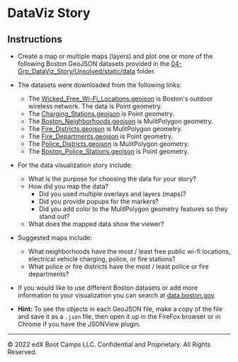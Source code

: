 # DataViz Story

## Instructions

* Create a map or multiple maps (layers) and plot one or more of the following Boston GeoJSON datasets provided in the [04-Grp_DataViz_Story/Unsolved/static/data](Unsolved/static/data) folder. 

* The datasets were downloaded from the following links: 
  * The [Wicked_Free_Wi-Fi_Locations.geojson](https://data.boston.gov/dataset/wicked-free-wi-fi-locations1) is Boston's outdoor wireless network. The data is Point geometry. 
  * The [Charging_Stations.geojson](https://data.boston.gov/dataset/charging-stations1) is Point geometry.  
  * The [Boston_Neighborhoods.geojson](https://data.boston.gov/dataset/boston-neighborhoods1) is MulitPolygon geometry. 
  * The [Fire_Districts.geojson](https://data.boston.gov/dataset/fire-districts1) is MulitPolygon geometry.
  * The [Fire_Departments.geojson](https://data.boston.gov/dataset/fire-departments1) is Point geometry.
  * The [Police_Districts.geojson](https://data.boston.gov/dataset/police-districts1) is MulitPolygon geometry.
  * The [Boston_Police_Stations.geojson](https://data.boston.gov/dataset/boston-police-stations1) is Point geometry.

* For the data visualization story include:
  * What is the purpose for choosing the data for your story?
  * How did you map the data?
    * Did you used multiple overlays and layers (maps)?
    * Did you provide popups for the markers? 
    * Did you add color to the MulitPolygon geometry features so they stand out? 
  * What does the mapped data show the viewer?  

* Suggested maps include:
  * What neighborhoods have the most / least free public wi-fi locations, electrical vehicle charging, police, or fire stations?
  * What police or fire districts have the most / least police or fire departments? 

* If you would like to use different Boston datasets or add more information to your visualization you can search at [data.boston.gov](https://data.boston.gov/dataset).  

* **Hint:** To see the objects in each GeoJSON file, make a copy of the file and save it as a `.json` file, then open it up in the FireFox browser or in Chrome if you have the JSONView plugin. 

---

© 2022 edX Boot Camps LLC. Confidential and Proprietary. All Rights Reserved.